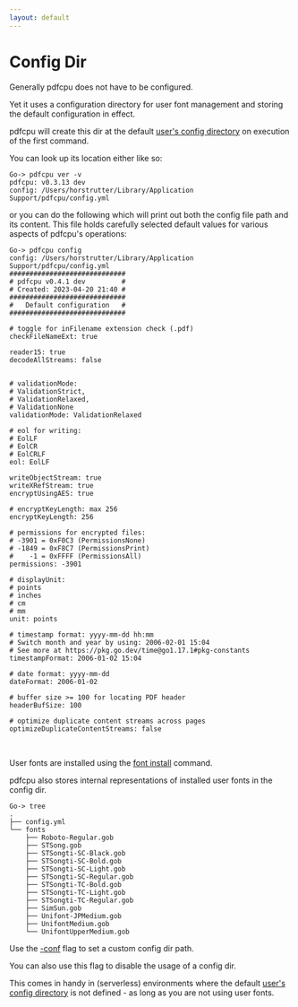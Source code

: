 ```yaml
---
layout: default
---
```


# Config Dir

Generally pdfcpu does not have to be configured.

Yet it uses a configuration directory for user font management and storing the default configuration in effect.

pdfcpu will create this dir at the default [user's config directory](https://golang.org/pkg/os/#UserConfigDir) on execution of the first command.

You can look up its location either like so:

```
Go-> pdfcpu ver -v
pdfcpu: v0.3.13 dev
config: /Users/horstrutter/Library/Application Support/pdfcpu/config.yml
```

or you can do the following which will print out both the config file path and its content. This file holds carefully selected default values for various aspects of pdfcpu's operations:

```
Go-> pdfcpu config
config: /Users/horstrutter/Library/Application Support/pdfcpu/config.yml
#############################
# pdfcpu v0.4.1 dev         #
# Created: 2023-04-20 21:40 #
#############################
#   Default configuration   #
#############################

# toggle for inFilename extension check (.pdf)
checkFileNameExt: true

reader15: true
decodeAllStreams: false


# validationMode:
# ValidationStrict,
# ValidationRelaxed,
# ValidationNone
validationMode: ValidationRelaxed

# eol for writing:
# EolLF
# EolCR
# EolCRLF
eol: EolLF

writeObjectStream: true
writeXRefStream: true
encryptUsingAES: true

# encryptKeyLength: max 256
encryptKeyLength: 256

# permissions for encrypted files:
# -3901 = 0xF0C3 (PermissionsNone)
# -1849 = 0xF8C7 (PermissionsPrint)
#    -1 = 0xFFFF (PermissionsAll)
permissions: -3901

# displayUnit:
# points
# inches
# cm
# mm
unit: points

# timestamp format: yyyy-mm-dd hh:mm
# Switch month and year by using: 2006-02-01 15:04
# See more at https://pkg.go.dev/time@go1.17.1#pkg-constants
timestampFormat: 2006-01-02 15:04

# date format: yyyy-mm-dd
dateFormat: 2006-01-02

# buffer size >= 100 for locating PDF header
headerBufSize: 100

# optimize duplicate content streams across pages
optimizeDuplicateContentStreams: false
```

<br>

User fonts are installed using the [font install](../fonts/fonts_install.md) command.

pdfcpu also stores internal representations of installed user fonts in the config dir.

```
Go-> tree
.
├── config.yml
└── fonts
    ├── Roboto-Regular.gob
    ├── STSong.gob
    ├── STSongti-SC-Black.gob
    ├── STSongti-SC-Bold.gob
    ├── STSongti-SC-Light.gob
    ├── STSongti-SC-Regular.gob
    ├── STSongti-TC-Bold.gob
    ├── STSongti-TC-Light.gob
    ├── STSongti-TC-Regular.gob
    ├── SimSun.gob
    ├── Unifont-JPMedium.gob
    ├── UnifontMedium.gob
    └── UnifontUpperMedium.gob
```

Use the [-conf](common_flags.md) flag to set a custom config dir path.

You can also use this flag to disable the usage of a config dir.

This comes in handy in (serverless) environments where the default [user's config directory](https://golang.org/pkg/os/#UserConfigDir) is not defined - as long as you are not using user fonts.
